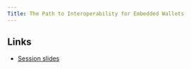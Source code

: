 ```yaml
---
Title: The Path to Interoperability for Embedded Wallets
---
```


## Links

- [Session slides](https://docs.google.com/presentation/d/1OhZJcHmFH2cL5gg7DDFBFx-wka3PPAjbvgZyzsHuTR0/edit#slide=id.g29c6d252412_0_25)
